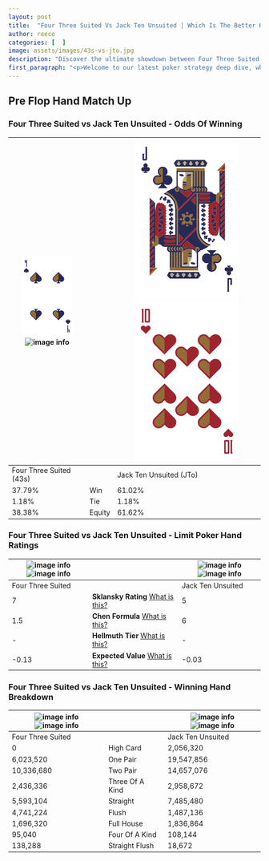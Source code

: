 ```yaml
---
layout: post
title:  "Four Three Suited Vs Jack Ten Unsuited | Which Is The Better Hand In Poker? A Complete Guide"
author: reece
categories: [  ]
image: assets/images/43s-vs-jto.jpg
description: "Discover the ultimate showdown between Four Three Suited and Jack Ten Unsuited in poker! Uncover the odds, strategies, and scenarios where one hand triumphs over the other. Get ready to up your poker game with this thrilling analysis."
first_paragraph: "<p>Welcome to our latest poker strategy deep dive, where we're pitting two distinct hands against each other in a high-stakes showdown: Four Three Suited vs Jack Ten Unsuited.</p><p>In the dynamic world of poker, every decision counts, and knowing which hand holds the upper hand is key to your success at the table.</p><p>In this article, we'll dissect these two hands, explore the scenarios where one dominates the other, and equip you with the knowledge to make strategic choices that can tip the odds in your favor.</p><p>Get ready to unravel the intriguing dynamics of these poker hands and elevate your game to new heights.</p>"
---
```




[comment]: # (sp0)

## Pre Flop Hand Match Up

<div class="table hand-ratings" markdown="1"> 



### Four Three Suited vs Jack Ten Unsuited - Odds Of Winning


    
| ![image info](assets/images/hand1/4.png) ![image info](assets/images/hand1/3s.png) |  | ![image info](assets/images/hand2/j.png) ![image info](assets/images/hand2/to.png) |
| -------- | -------- | -------- |
| Four Three Suited (43s) |  | Jack Ten Unsuited (JTo) |
| 37.79% | Win | 61.02% |
| 1.18% | Tie | 1.18% |
| 38.38% | Equity | 61.62% |




[comment]: # (sp1)



### Four Three Suited vs Jack Ten Unsuited - Limit Poker Hand Ratings


    
| ![image info](https://www.riverpairs.com/assets/images/hand1/4.png) ![image info](https://www.riverpairs.com/assets/images/hand1/3s.png) |  | ![image info](https://www.riverpairs.com/assets/images/hand2/j.png) ![image info](https://www.riverpairs.com/assets/images/hand2/to.png) |
| -------- | -------- | -------- |
| Four Three Suited |  | Jack Ten Unsuited |
| 7 | **Sklansky Rating** [What is this?](/sklansky-rating-explained) | 5 |
| 1.5 | **Chen Formula** [What is this?](/chen-formula-explained) | 6 |
| - | **Hellmuth Tier** [What is this?](/Hellmuth-tier-explained) | - |
| -0.13 | **Expected Value** [What is this?](/expected-value-explained) | -0.03 |




[comment]: # (sp2)



### Four Three Suited vs Jack Ten Unsuited - Winning Hand Breakdown


    
| ![image info](https://www.riverpairs.com/assets/images/hand1/4.png) ![image info](https://www.riverpairs.com/assets/images/hand1/3s.png) |  | ![image info](https://www.riverpairs.com/assets/images/hand2/j.png) ![image info](https://www.riverpairs.com/assets/images/hand2/to.png) |
| -------- | -------- | -------- |
| Four Three Suited |  | Jack Ten Unsuited |
| 0 | High Card | 2,056,320 |
| 6,023,520 | One Pair | 19,547,856 |
| 10,336,680 | Two Pair | 14,657,076 |
| 2,436,336 | Three Of A Kind | 2,958,672 |
| 5,593,104 | Straight | 7,485,480 |
| 4,741,224 | Flush | 1,487,136 |
| 1,696,320 | Full House | 1,836,864 |
| 95,040 | Four Of A Kind | 108,144 |
| 138,288 | Straight Flush | 18,672 |




[comment]: # (sp3)



</div>

[comment]: # (sp4)



[comment]: # (sp5)

